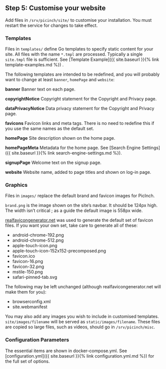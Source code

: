 ## Step 5: Customise your website
Add files in `/srv/picinch/site/` to customise your installation. You must restart the service for changes to take effect.
### Templates
Files in `templates/` define Go templates to specify static content for your site. All files with the name `*.tmpl` are processed. Typically a single `site.tmpl` file is sufficient. See [Template Example]({{ site.baseurl }}{% link template-examples.md %})
.

The following templates are intended to be redefined, and you will probably want to change at least `banner`, `homePage` and `website`:

**banner** Banner text on each page.

**copyrightNotice** Copyright statement for the Copyright and Privacy page.

**dataPrivacyNotice** Data privacy statement for the Copyright and Privacy page.

**favicons** Favicon links and meta tags. There is no need to redefine this if you use the same names as the default set.

**homePage** Site description shown on the home page.

**homePageMeta** Metadata for the home page. See [Search Engine Settings]({{ site.baseurl }}{% link search-engine-settings.md %}).

**signupPage** Welcome text on the signup page.

**website** Website name, added to page titles and shown on log-in page.

### Graphics
Files in `images/` replace the default brand and favicon images for PicInch.

`brand.png` is the image shown on the site’s navbar. It should be 124px high. The width isn’t critical ; as a guide the default image is 558px wide.

[realfavicongenerator.net][1] was used to generate the default set of favicon files. If you want your own set, take care to generate all of these:
- android-chrome-192.png
- android-chrome-512.png
- apple-touch-icon.png
- apple-touch-icon-152x152-precomposed.png
- favicon.ico
- favicon-16.png
- favicon-32.png
- mstile-150.png
- safari-pinned-tab.svg

The following may be left unchanged (although realfavicongenerator.net will make them for you):
- browserconfig.xml
- site.webmanifest

You may also add any images you wish to include in customised templates. `site/images/filename` will be served as `static/images/filename`. These files are copied so large files, such as videos, should go in
`/srv/picinch/misc`.

### Configuration Parameters
The essential items are shown in docker-compose.yml. See [configuration.yml]({{ site.baseurl }}{% link configuration.yml.md %}) for the full set of options.

[1]:	https://realfavicongenerator.net